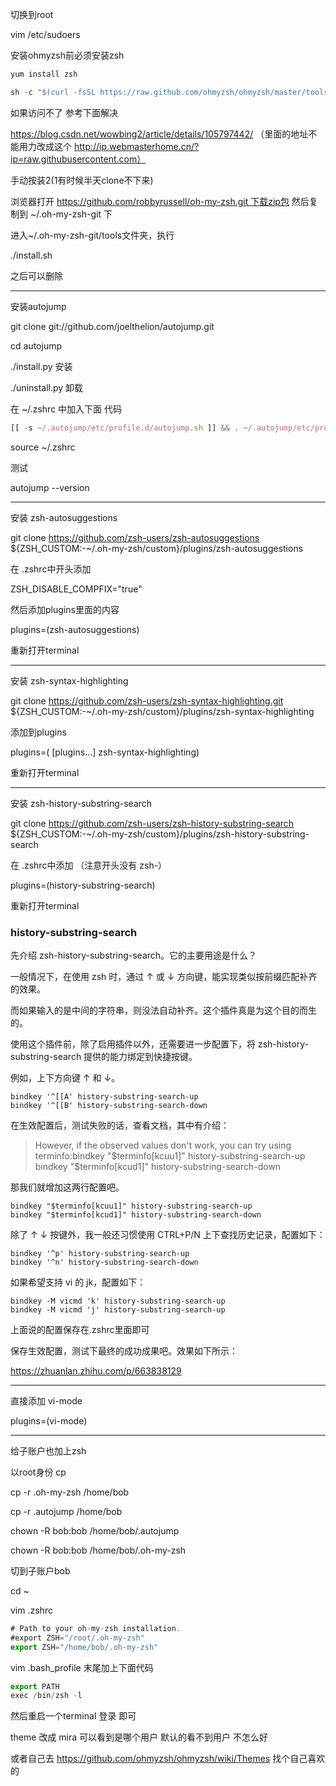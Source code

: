 切换到root



vim /etc/sudoers







安装ohmyzsh前必须安装zsh



```javascript
yum install zsh
```



```javascript
sh -c "$(curl -fsSL https://raw.github.com/ohmyzsh/ohmyzsh/master/tools/install.sh)"
```



如果访问不了 参考下面解决



https://blog.csdn.net/wowbing2/article/details/105797442/   （里面的地址不能用力改成这个 http://ip.webmasterhome.cn/?ip=raw.githubusercontent.com）







手动按装2(1有时候半天clone不下来)

浏览器打开 https://github.com/robbyrussell/oh-my-zsh.git 下载zip包 然后复制到 ~/.oh-my-zsh-git 下

进入~/.oh-my-zsh-git/tools文件夹，执行



./install.sh



之后可以删除



---

安装autojump



git clone git://github.com/joelthelion/autojump.git





cd autojump

./install.py 安装



./uninstall.py  卸载





在 ~/.zshrc 中加入下面 代码



```javascript
[[ -s ~/.autojump/etc/profile.d/autojump.sh ]] && . ~/.autojump/etc/profile.d/autojump.sh
```





source ~/.zshrc





测试

autojump --version



---





安装 zsh-autosuggestions





git clone https://github.com/zsh-users/zsh-autosuggestions ${ZSH_CUSTOM:-~/.oh-my-zsh/custom}/plugins/zsh-autosuggestions





在 .zshrc中开头添加



ZSH_DISABLE_COMPFIX="true"



然后添加plugins里面的内容



plugins=(zsh-autosuggestions)





重新打开terminal





---



安装 zsh-syntax-highlighting



git clone https://github.com/zsh-users/zsh-syntax-highlighting.git ${ZSH_CUSTOM:-~/.oh-my-zsh/custom}/plugins/zsh-syntax-highlighting



添加到plugins



plugins=( [plugins...] zsh-syntax-highlighting)



重新打开terminal



---

安装  zsh-history-substring-search



git clone https://github.com/zsh-users/zsh-history-substring-search ${ZSH_CUSTOM:-~/.oh-my-zsh/custom}/plugins/zsh-history-substring-search






在 .zshrc中添加  （注意开头没有 zsh-）



plugins=(history-substring-search)





重新打开terminal



### history-substring-search

先介绍 zsh-history-substring-search。它的主要用途是什么？

一般情况下，在使用 zsh 时，通过 ↑ 或 ↓ 方向键，能实现类似按前缀匹配补齐的效果。

而如果输入的是中间的字符串，则没法自动补齐。这个插件真是为这个目的而生的。

使用这个插件前，除了启用插件以外，还需要进一步配置下，将 zsh-history-substring-search 提供的能力绑定到快捷按键。

例如，上下方向键 ↑ 和 ↓。

```text
bindkey '^[[A' history-substring-search-up
bindkey '^[[B' history-substring-search-down
```

在生效配置后，测试失败的话，查看文档，其中有介绍：

> However, if the observed values don't work, you can try using terminfo:bindkey "$terminfo[kcuu1]" history-substring-search-up bindkey "$terminfo[kcud1]" history-substring-search-down

那我们就增加这两行配置吧。

```text
bindkey "$terminfo[kcuu1]" history-substring-search-up
bindkey "$terminfo[kcud1]" history-substring-search-down
```

除了 ↑ ↓ 按键外，我一般还习惯使用 CTRL+P/N 上下查找历史记录，配置如下：

```text
bindkey '^p' history-substring-search-up
bindkey '^n' history-substring-search-down
```

如果希望支持 vi 的 jk，配置如下：

```text
bindkey -M vicmd 'k' history-substring-search-up
bindkey -M vicmd 'j' history-substring-search-up
```

上面说的配置保存在.zshrc里面即可

保存生效配置，测试下最终的成功成果吧。效果如下所示：

https://zhuanlan.zhihu.com/p/663838129



---



直接添加 vi-mode





plugins=(vi-mode)

---





给子账户也加上zsh



以root身份 cp





cp -r .oh-my-zsh /home/bob





cp -r .autojump /home/bob





chown -R bob:bob  /home/bob/.autojump



chown -R bob:bob  /home/bob/.oh-my-zsh



切到子账户bob



cd ~



vim .zshrc



```javascript
# Path to your oh-my-zsh installation.
#export ZSH="/root/.oh-my-zsh"
export ZSH="/home/bob/.oh-my-zsh"
```





vim .bash_profile 末尾加上下面代码



```javascript
export PATH
exec /bin/zsh -l
```











然后重启一个terminal 登录 即可







theme 改成 mira  可以看到是哪个用户 默认的看不到用户 不怎么好





或者自己去 https://github.com/ohmyzsh/ohmyzsh/wiki/Themes  找个自己喜欢的